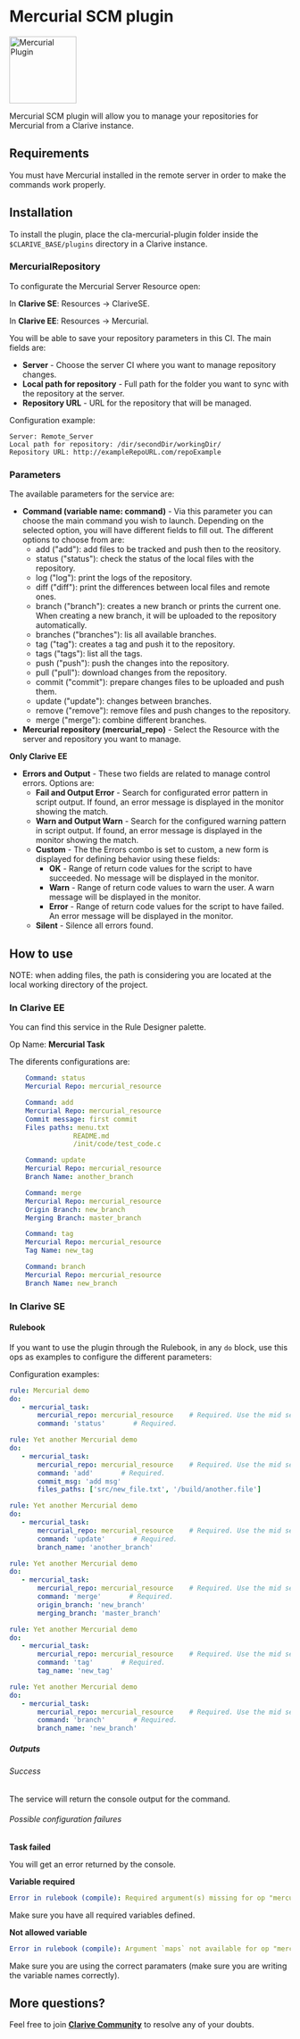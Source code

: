 # Mercurial SCM plugin

<img src="https://cdn.rawgit.com/clarive/cla-mercurial-plugin/master/public/icon/mercurial.svg?sanitize=true" alt="Mercurial Plugin" title="Mercurial Plugin" width="120" height="120">

Mercurial SCM plugin will allow you to manage your repositories for Mercurial from a Clarive instance.

## Requirements

You must have Mercurial installed in the remote server in order to make the commands work properly.

## Installation

To install the plugin, place the cla-mercurial-plugin folder inside the `$CLARIVE_BASE/plugins`
directory in a Clarive instance.

### MercurialRepository

To configurate the Mercurial Server Resource open:

In **Clarive SE**: Resources -> ClariveSE.

In **Clarive EE**: Resources -> Mercurial.

You will be able to save your repository parameters in this CI. The main fields are:

- **Server** - Choose the server CI where you want to manage repository changes.
- **Local path for repository** - Full path for the folder you want to sync with the repository at the server.
- **Repository URL** - URL for the repository that will be managed.

Configuration example:

    Server: Remote_Server
    Local path for repository: /dir/secondDir/workingDir/
    Repository URL: http://exampleRepoURL.com/repoExample

### Parameters

The available parameters for the service are:

- **Command (variable name: command)** - Via this parameter you can choose the main command you wish to launch. Depending on the selected option, you will have different fields to fill out.
The different options to choose from are:
    - add ("add"): add files to be tracked and push then to the reository.
    - status ("status"): check the status of the local files with the repository.
    - log ("log"): print the logs of the repository.
    - diff ("diff"): print the differences between local files and remote ones.
    - branch ("branch"): creates a new branch or prints the current one. When creating a new branch, it will be uploaded to the repository automatically.
    - branches ("branches"): lis all available branches.
    - tag ("tag"): creates a tag and push it to the repository.
    - tags ("tags"): list all the tags.
    - push ("push"): push the changes into the repository.
    - pull ("pull"): download changes from the repository.
    - commit ("commit"): prepare changes files to be uploaded and push them.
    - update ("update"): changes between branches.
    - remove ("remove"): remove files and push changes to the repository.
    - merge ("merge"): combine different branches.
- **Mercurial repository (mercurial_repo)** - Select the Resource with the server and repository you want to manage.

**Only Clarive EE**

- **Errors and Output** - These two fields are related to manage control errors. Options are:
   - **Fail and Output Error** - Search for configurated error pattern in script output. If found, an error message is displayed in the monitor showing the match.
   - **Warn and Output Warn** - Search for the configured warning pattern in script output. If found, an error message is displayed in the monitor showing the match.
   - **Custom** - The the Errors combo is set to custom, a new form is displayed for defining behavior using these fields:
      - **OK** - Range of return code values for the script to have succeeded. No message will be displayed in the monitor.
      - **Warn** - Range of return code values to warn the user. A warn message will be displayed in the monitor.
      - **Error** - Range of return code values for the script to have failed. An error message will be displayed in the monitor.
   - **Silent** - Silence all errors found.

## How to use

NOTE: when adding files, the path is considering you are located at the local working directory of the project.

### In Clarive EE

You can find this service in the Rule Designer palette.

Op Name: **Mercurial Task**

The diferents configurations are:

```yaml
    Command: status
    Mercurial Repo: mercurial_resource
``` 

```yaml
    Command: add
    Mercurial Repo: mercurial_resource
    Commit message: first commit
    Files paths: menu.txt
                README.md
                /init/code/test_code.c
``` 

```yaml
    Command: update
    Mercurial Repo: mercurial_resource
    Branch Name: another_branch
``` 

```yaml
    Command: merge
    Mercurial Repo: mercurial_resource
    Origin Branch: new_branch
    Merging Branch: master_branch
``` 

```yaml
    Command: tag
    Mercurial Repo: mercurial_resource
    Tag Name: new_tag
``` 

```yaml
    Command: branch
    Mercurial Repo: mercurial_resource
    Branch Name: new_branch
``` 

### In Clarive SE

#### Rulebook

If you want to use the plugin through the Rulebook, in any `do` block, use this ops as examples to configure the different parameters:

Configuration examples:

```yaml
rule: Mercurial demo
do:
   - mercurial_task:
       mercurial_repo: mercurial_resource    # Required. Use the mid set to the resource you created
       command: 'status'       # Required.
```

```yaml
rule: Yet another Mercurial demo
do:
   - mercurial_task:
       mercurial_repo: mercurial_resource    # Required. Use the mid set to the resource you created
       command: 'add'       # Required.
       commit_msg: 'add msg'
       files_paths: ['src/new_file.txt', '/build/another.file']
```

```yaml
rule: Yet another Mercurial demo
do:
   - mercurial_task:
       mercurial_repo: mercurial_resource    # Required. Use the mid set to the resource you created
       command: 'update'       # Required.
       branch_name: 'another_branch'
```

```yaml
rule: Yet another Mercurial demo
do:
   - mercurial_task:
       mercurial_repo: mercurial_resource    # Required. Use the mid set to the resource you created
       command: 'merge'       # Required.
       origin_branch: 'new_branch'
       merging_branch: 'master_branch'
```

```yaml
rule: Yet another Mercurial demo
do:
   - mercurial_task:
       mercurial_repo: mercurial_resource    # Required. Use the mid set to the resource you created
       command: 'tag'       # Required.
       tag_name: 'new_tag'
```

```yaml
rule: Yet another Mercurial demo
do:
   - mercurial_task:
       mercurial_repo: mercurial_resource    # Required. Use the mid set to the resource you created
       command: 'branch'       # Required.
       branch_name: 'new_branch'
```

##### Outputs

###### Success

The service will return the console output for the command.

###### Possible configuration failures

**Task failed**

You will get an error returned by the console.

**Variable required**

```yaml
Error in rulebook (compile): Required argument(s) missing for op "mercurial_task": "command"
```

Make sure you have all required variables defined.

**Not allowed variable**

```yaml
Error in rulebook (compile): Argument `maps` not available for op "mercurial_task"
```

Make sure you are using the correct paramaters (make sure you are writing the variable names correctly).

## More questions?

Feel free to join **[Clarive Community](https://community.clarive.com/)** to resolve any of your doubts.